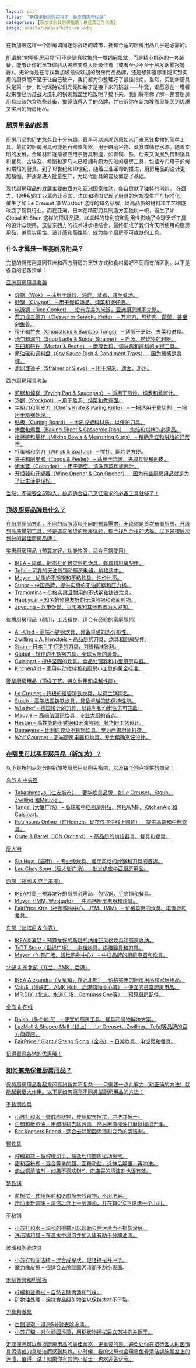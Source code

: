 ```yaml
---
layout: post
title:  "新加坡厨具购买指南：最佳商店与优惠"
categories: [新加坡厨具购买指南：最佳商店与优惠]
image: assets/images/kitchen.webp
---
```


在新加坡这样一个厨房如同迷你战场的城市，拥有合适的厨房用品几乎是必需的。

所谓的“完整厨房用具”可不是随意收集的一堆锅碗瓢盆，而是精心挑选的一套装备，能够让你的烹饪体验从灾难变成大厨级佳肴（或者至少不至于触发烟雾报警器）。无论你是在寻找新加坡最受欢迎的厨房用品品牌，还是想知道哪里能买到实用的厨具而不至于让自己破产，我们都为你整理好了最佳指南。当然，买到新厨具只是第一步，如何保持它们光亮如新才是接下来的挑战——毕竟，谁愿意在一堆看起来像经历过战火洗礼的锅碗瓢盆里吃饭呢？接下来，我们将带你了解一整套厨房用具应该包含哪些装备，推荐值得入手的品牌，并告诉你在新加坡哪里能买到优质又实用的厨房用品。

### 厨房用品的起源

厨房用品的历史悠久且十分有趣，最早可以追溯到原始人用来烹饪食物的简单工具。最初的厨房用具可能是石器或陶器，用于碾磨谷物、煮食或储存水源。随着文明的发展，金属材料逐渐被应用于厨具制造，如青铜、铁，后来又发展到钢制锅具和餐具。古埃及、希腊和罗马人已经拥有颇为先进的厨房工具，包括专门用于煎烤和烘焙的厨具。到了18世纪和19世纪，随着工业革命的推进，厨房用品的设计更加精细，并逐渐进入批量生产，为现代厨具的普及奠定了基础。

现代厨房用品的发展主要由西方和亚洲国家推动，各自贡献了独特的创新。 在西方，19世纪的工业革命让英国、法国和德国实现了厨具的大规模生产与标准化，催生了如 Le Creuset 和 Wüsthof 这样的知名品牌，以高品质的材料和工艺彻底改变了厨具行业。而在亚洲，日本在精密刀具制造方面独树一帜，诞生了如 Global 和 Shun 这样的顶级品牌，以卓越的锋利度和耐用性影响了全球烹饪工具的设计与使用。这些东西方的技术进步相结合，最终形成了我们今天所使用的厨房用品，兼具实用性、设计感和高性能，成为每个厨房不可或缺的工具。

### 什么才算是一整套厨房用具？

完整的厨房用具因亚洲和西方厨房的烹饪方式和食材偏好不同而有所区别。以下是各自的必备清单：

<u>亚洲厨房用具套装<u>

+ 炒锅（Wok） – 适用于爆炒、油炸、蒸煮，甚至煮汤。
+ 砂锅（Claypot） – 用于慢炖汤品、炖菜和煲仔饭。
+ 电饭锅（Rice Cooker） – 没有完美的米饭，亚洲厨房就不完整。
+ 菜刀或三德刀（Cleaver or Santoku Knife） – 万能刀，可切肉、蔬菜，甚至剁鱼骨。
+ 筷子和竹夹（Chopsticks & Bamboo Tongs） – 适用于烹饪、夹菜和进食。
+ 汤勺和漏勺（Soup Ladle & Spider Strainer） – 舀汤、捞炸物的利器。
+ 石臼和研杵（Mortar & Pestle） – 磨碎香料、调味酱和酱料的关键工具。
+ 酱油碟和调料盘（Soy Sauce Dish & Condiment Trays） – 因为蘸酱是灵魂。
+ 滤网或筛子（Strainer or Sieve） – 用于淘米、滤面、沥汤。

<u>西方厨房用具套装<u>

+ 煎锅和炖锅（Frying Pan & Saucepan） – 适用于煎炒、炖煮和煮酱汁。
+ 汤锅（Stockpot） – 用于熬汤、炖菜和煮意面。
+ 主厨刀和削皮刀（Chef’s Knife & Paring Knife） – 一把适用于重切割，一把用于精细处理。
+ 砧板（Cutting Board） – 木质或塑料材质，以保护刀具。
+ 烤盘和焗盘（Baking Sheet & Casserole Dish） – 烘焙和烘烤的必需品。
+ 搅拌碗和量杯（Mixing Bowls & Measuring Cups） – 精确烹饪和烘焙的好帮手。
+ 打蛋器和刮刀（Whisk & Spatula） – 搅拌、翻炒更方便。
+ 夹子和削皮器（Tongs & Peeler） – 适用于烧烤、夹取食物和削皮。
+ 滤水篮（Colander） – 用于沥面、清洗蔬菜和滤酱汁。
+ 开瓶器和开罐器（Wine Opener & Can Opener） – 因为有些厨房用品就是为了让生活更轻松。

当然，不需要全部购入，挑选适合自己烹饪需求的必备工具就够了！

### 顶级厨房品牌是什么？

在厨房用品方面，不同的品牌适应不同的预算需求，无论你是首次布置厨房、升级到高质量的工具，还是追求奢华的厨房体验，都会找到合适的选择。以下是按层次划分的最佳厨房品牌：

<u>实惠厨房用品（预算友好，功能性强，适合日常使用）<u>

+ IKEA – 简单、时尚且价格实惠的炊具、餐具和厨房配件。
+ Tefal – 可靠的无油煎锅和厨房电器，价格适中。
+ Meyer – 优质的不锈钢和不粘炊具，性价比高。
+ Supor – 中国品牌，提供实惠的无油煎锅和压力锅。
+ Tramontina – 价格实惠且耐用的不锈钢和铸铁炊具。
+ Happycall – 知名的预算友好的无油煎锅和双面煎锅。
+ Joyoung – 以电饭煲、豆浆机和其他电器为人熟知。

<u>优质厨房用品（耐用，工艺精良，适合有经验的家庭厨师）<u>

+ All-Clad – 高端不锈钢炊具，具备卓越的热分布性。
+ Zwilling J.A. Henckels – 高品质的刀具、炊具和厨房配件。
+ Shun – 日本手工打造的刀具，刀锋精准锐利。
+ Global – 轻便的不锈钢刀具，全球大厨的最爱。
+ Cuisinart – 提供坚固的炊具、食品处理器和小型厨房电器。
+ KitchenAid – 家用电动搅拌机和厨房小工具的黄金标准。

<u>奢华厨房用品（顶级工艺、持久耐用和卓越性能）<u>

+ Le Creuset – 终极的搪瓷铸铁炊具，以荷兰锅闻名。
+ Staub – 高端法国铸铁炊具，具备卓越的热保持性能。
+ Wüsthof – 德国设计的刀具，以锋利和均衡性无可匹敌。
+ Mauviel – 高端法国铜炊具，专业大厨的首选。
+ Hestan – 高性能的不锈钢和无油煎锅，奢华的工艺设计。
+ Demeyere – 比利时顶级不锈钢炊具，专为严肃厨师打造。
+ Wolf Gourmet – 高端厨房电器和炊具，专为精确烹饪设计。

### 在哪里可以买厨房用品（新加坡）？

以下是按地点划分的新加坡厨房用品购买指南，以及每个地点提供的商品：

<u>乌节 & 中央区<u>

+ Takashimaya（仁安城市） – 奢华炊具品牌，如Le Creuset、Staub、Zwilling 和Mauviel。
+ Tangs（大厦广场） – 高端和中档厨房用品，包括WMF、KitchenAid 和Cuisinart。
+ Robinsons Online（前Heeren，现在仅提供线上购物） – 提供高端和中档炊具。
+ Crate & Barrel（ION Orchard） – 高品质的烘焙器具、餐具和餐具。

<u>唐人街<u>

+ Sia Huat（庙街） – 专业级炊具、餐厅风格的炒锅和刀具的首选。
+ Lau Choy Seng（唐人街广场） – 批发供应中西厨房用品。

<u>西部（裕廊 & 克兰美提）<u>

+ IKEA裕廊 – 预算友好的厨房必需品，包括锅、平底锅和餐具。
+ Mayer（IMM, Westgate） – 中高档厨房电器和炊具。
+ FairPrice Xtra（裕廊购物中心、JEM、IMM） – 价格实惠的炊具、电饭煲和餐具。

<u>东部（淡滨尼 & 乍霓）<u>

+ IKEA淡滨尼 – 预算友好的斯堪的纳维亚风格炊具和厨房收纳。
+ ToTT Store（世纪广场） – 中档炊具、烘焙器具和刀具。
+ Mayer（乍霓广场、碧杜购物中心） – 中档品牌的厨房电器和炊具。

<u>北部 & 东北部（兀兰、AMK、后港）<u>

+ IKEA Alexandra（女皇镇，靠近北部） – 价格实惠的厨房用品和家居用品。
+ Valu$（海峡汇、AMK Hub、后港购物中心等） – 便宜的日常厨房用品。
+ MR.DIY（北点、水道广场、Compass One等） – 预算厨房配件。

<u>全岛 & 在线<u>

+ Daiso（多个地点） – 便宜的厨房工具、餐具和储物解决方案。
+ LazMall & Shopee Mall（线上） – Le Creuset、Zwilling、Tefal等品牌的官方旗舰店。
+ FairPrice / Giant / Sheng Siong（全岛） – 日常炊具、电饭煲和餐具。

记得留意各地的优惠哦！

### 如何擦亮保養厨房用品？

保持厨房用品看起来闪亮如新并不复杂——只需要一点儿努力（和正确的方法）就能起到很大作用。以下是如何擦亮不同类型厨房用品的方法：

<u>不锈钢炊具<u>

+ 小苏打和水 – 做成糊状物，使用软布擦拭，冲洗并擦干。
+ 白醋和橄榄油 – 用醋擦拭去除污渍，然后用橄榄油打磨以增加光泽。
+ Bar Keepers Friend – 适合去除顽固污渍和变色的清洁剂。

<u>铜炊具<u>

+ 柠檬和盐 – 将柠檬切半，蘸盐后用圆周运动擦拭。
+ 醋和面粉糊 – 混合等量的醋、面粉和盐，涂抹后静置，再冲洗。
+ 商业铜清洁剂 – 如果不喜欢DIY，商店买的清洁剂也很有效。

<u>铸铁锅<u>

+ 盐擦拭 – 使用粗盐和纸巾擦去残留物，不用肥皂。
+ 用油重新调味 – 清洁后涂上一层薄油，并在180°C下烘烤一个小时。

<u>不粘锅<u>

+ 小苏打和水 – 温和的擦拭可以帮助去除污渍而不损伤涂层。
+ 洗洁精和醋 – 在温水中浸泡并加入醋有助于分解油渍。

<u>玻璃和陶瓷炊具<u>

+ 小苏打和洗洁精 – 混合成糊状，轻轻擦拭并冲洗。
+ 魔力橡皮擦 – 很适合去除顽固污渍而不刮伤表面。

<u>木制餐具和切菜板<u>

+ 柠檬和盐擦拭 – 自然去除污渍和气味。
+ 矿物油处理 – 涂抹食品级矿物油以保持木材不干裂。

<u>刀具和餐具<u>

+ 白醋浸泡 – 浸泡5分钟去除水渍。
+ 小苏打糊 – 对付顽固污渍，用糊状物擦拭后立刻冲洗并擦干。

定期保养可以保持厨房用品的最佳状态，更重要的是，避免让你在招待客人时因锅具污渍或刀具暗淡而感到尴尬。小时候，我的父母也会用墨鱼骨清洁锅碗瓢盆上的污渍，值得一试！如果你有其他小贴士，也欢迎告诉我。
